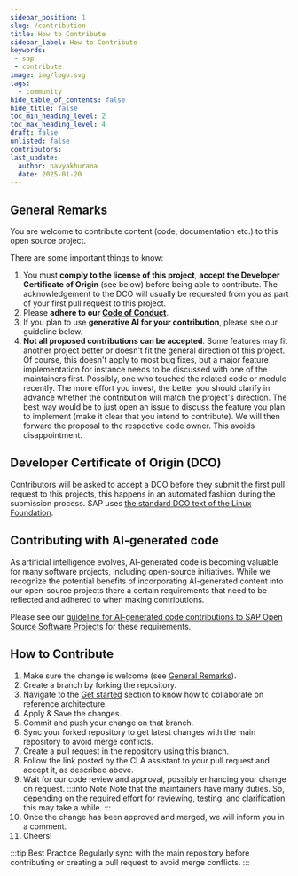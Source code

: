 ```yaml
---
sidebar_position: 1
slug: /contribution
title: How to Contribute
sidebar_label: How to Contribute
keywords:
 - sap
 - contribute
image: img/logo.svg
tags:
  - community
hide_table_of_contents: false
hide_title: false
toc_min_heading_level: 2
toc_max_heading_level: 4
draft: false
unlisted: false
contributors:
last_update:
  author: navyakhurana
  date: 2025-01-20
---
```



## General Remarks

You are welcome to contribute content (code, documentation etc.) to this open source project.

There are some important things to know:

1. You must **comply to the license of this project**, **accept the Developer Certificate of Origin** (see below) before being able to contribute. The acknowledgement to the DCO will usually be requested from you as part of your first pull request to this project.
2. Please **adhere to our [Code of Conduct](../code-of-conduct.md)**.
3. If you plan to use **generative AI for your contribution**, please see our guideline below.
4. **Not all proposed contributions can be accepted**. Some features may fit another project better or doesn't fit the general direction of this project. Of course, this doesn't apply to most bug fixes, but a major feature implementation for instance needs to be discussed with one of the maintainers first. Possibly, one who touched the related code or module recently. The more effort you invest, the better you should clarify in advance whether the contribution will match the project's direction. The best way would be to just open an issue to discuss the feature you plan to implement (make it clear that you intend to contribute). We will then forward the proposal to the respective code owner. This avoids disappointment.

## Developer Certificate of Origin (DCO)

Contributors will be asked to accept a DCO before they submit the first pull request to this projects, this happens in an automated fashion during the submission process. SAP uses [the standard DCO text of the Linux Foundation](https://developercertificate.org/).

## Contributing with AI-generated code

As artificial intelligence evolves, AI-generated code is becoming valuable for many software projects, including open-source initiatives. While we recognize the potential benefits of incorporating AI-generated content into our open-source projects there a certain requirements that need to be reflected and adhered to when making contributions.

Please see our [guideline for AI-generated code contributions to SAP Open Source Software Projects](https://github.com/SAP/.github/blob/main/CONTRIBUTING_USING_GENAI.md) for these requirements.

## How to Contribute

1. Make sure the change is welcome (see [General Remarks](#general-remarks)).
2. Create a branch by forking the repository.
3. Navigate to the [Get started](get-started.md) section to know how to collaborate on reference architecture.
4. Apply & Save the changes.
5. Commit and push your change on that branch.
6. Sync your forked repository to get latest changes with the main repository to avoid merge conflicts.
7. Create a pull request in the repository using this branch.
8. Follow the link posted by the CLA assistant to your pull request and accept it, as described above.
9. Wait for our code review and approval, possibly enhancing your change on request.
:::info Note
Note that the maintainers have many duties. So, depending on the required effort for reviewing, testing, and clarification, this may take a while.
:::
10. Once the change has been approved and merged, we will inform you in a comment.
11. Cheers!

:::tip Best Practice
Regularly sync with the main repository before contributing or creating a pull request to avoid merge conflicts.
:::